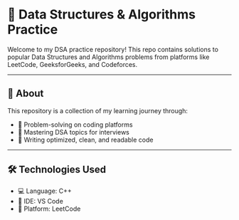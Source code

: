 # 📘 Data Structures & Algorithms Practice

Welcome to my DSA practice repository! This repo contains solutions to popular Data Structures and Algorithms problems from platforms like LeetCode, GeeksforGeeks, and Codeforces.

---

## 📌 About

This repository is a collection of my learning journey through:
- 🔹 Problem-solving on coding platforms
- 🔹 Mastering DSA topics for interviews
- 🔹 Writing optimized, clean, and readable code

---

## 🛠️ Technologies Used

- 💻 Language: C++
- 🧠 IDE: VS Code
- 🧪 Platform: LeetCode



